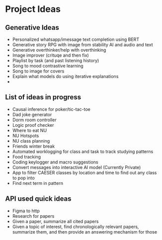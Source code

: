 # Project Ideas
## Generative Ideas
* Personalized whatsapp/imessage text completion using BERT
* Generative story RPG with image from stability AI and audio and text
* Generative overthinker/help with overthinking
* Image improver (crituqe and then fix)
* Playlist by task (and past listening history)
* Song to mood contrastive learning
* Song to image for covers
* Explain what models do using iterative explanations
* 

 ## List of ideas in progress
* Causal inference for poker/tic-tac-toe
* Dad joke generator
* Dorm room controller
* Logic proof checker
* Where to eat NU
* NU Hotspots
* NU class planning
* Friends winter break 
* Automated worklogging for class and task to track studying patterns
* Food tracking
* Coding keylogger and macro suggestions
* Convert messages into interactive AI model (Currently Private)
* App to filter CAESER classes by location and time to find out any class to pop into
* Find next term in pattern


## API used quick ideas
* Figma to http
* Research for papers
* Given a paper, summarize all cited papers
* Given a topic of interest, find chronologically relevant papers, summarize them, and then provide an answering mechanism for those
